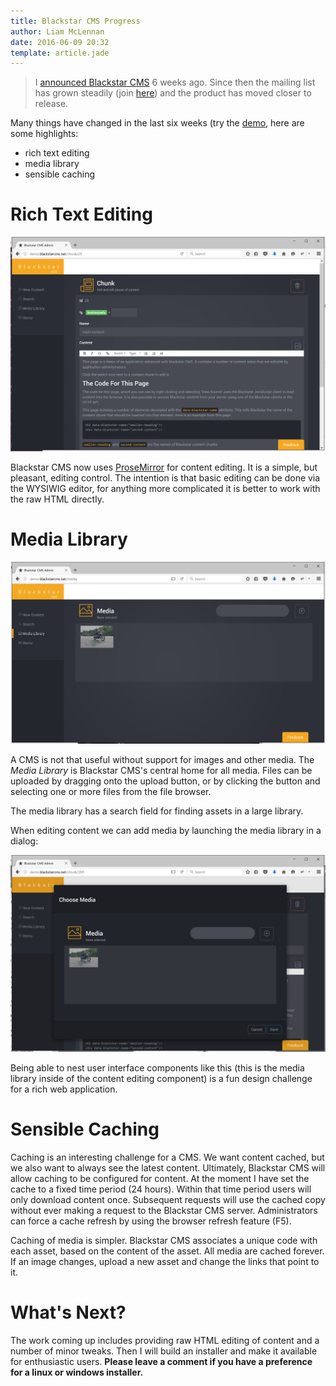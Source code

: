 ```yaml
---
title: Blackstar CMS Progress
author: Liam McLennan
date: 2016-06-09 20:32
template: article.jade
---
```


> I [announced Blackstar CMS](http://withouttheloop.com/articles/2016-04-27-headless-cms/) 6 weeks ago. Since then the mailing list has grown steadily (join [here](http://blackstarcms.net/#stayintouch)) and the product has moved closer to release. 

Many things have changed in the last six weeks (try the [demo](http://demo.blackstarcms.net/), here are some highlights:

* rich text editing
* media library
* sensible caching 

Rich Text Editing
=======

<img src="richtext.png" alt="Rich text editing"/>

Blackstar CMS now uses [ProseMirror](https://prosemirror.net/) for content editing. It is a simple, but pleasant, editing control. The intention is that basic editing can be done via the WYSIWIG editor, for anything more complicated it is better to work with the raw HTML directly. 

Media Library
=========

<img src="medialibrary.png" alt="Media Library" />

A CMS is not that useful without support for images and other media. The *Media Library* is Blackstar CMS's central home for all media. Files can be uploaded by dragging onto the upload button, or by clicking the button and selecting one or more files from the file browser. 

The media library has a search field for finding assets in a large library.

When editing content we can add media by launching the media library in a dialog:

<img src="mediadialog.png" alt="Media Dialog" />

Being able to nest user interface components like this (this is the media library inside of the content editing component) is a fun design challenge for a rich web application. 

 Sensible Caching
 ========

 Caching is an interesting challenge for a CMS. We want content cached, but we also want to always see the latest content. Ultimately, Blackstar CMS will allow caching to be configured for content. At the moment I have set the cache to a fixed time period (24 hours). Within that time period users will only download content once. Subsequent requests will use the cached copy without ever making a request to the Blackstar CMS server. Administrators can force a cache refresh by using the browser refresh feature (F5). 

 Caching of media is simpler. Blackstar CMS associates a unique code with each asset, based on the content of the asset. All media are cached forever. If an image changes, upload a new asset and change the links that point to it. 

 What's Next?
 =======

 The work coming up includes providing raw HTML editing of content and a number of minor tweaks. Then I will build an installer and make it available for enthusiastic users. **Please leave a comment if you have a preference for a linux or windows installer.**
